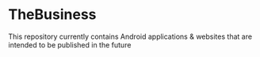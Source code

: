 TheBusiness
===========

This repository currently contains Android applications & websites that are intended to be published in the future
